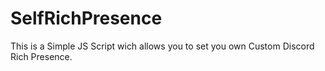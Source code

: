 # SelfRichPresence
This is a Simple JS Script wich allows you to set you own Custom Discord Rich Presence.
